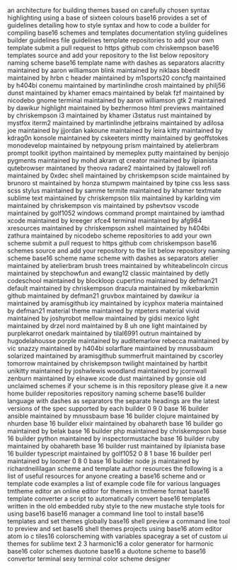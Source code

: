 an architecture for building themes based on carefully chosen syntax highlighting using a base of sixteen colours base16 provides a set of guidelines detailing how to style syntax and how to code a builder for compiling base16 schemes and templates documentation styling guidelines builder guidelines file guidelines template repositories to add your own template submit a pull request to https github com chriskempson base16 templates source and add your repository to the list below repository naming scheme base16 template name with dashes as separators alacritty maintained by aaron williamson blink maintained by niklaas bbedit maintained by hrbn c header maintained by m1sports20 concfg maintained by h404bi conemu maintained by martinlindhe crosh maintained by philj56 dunst maintained by khamer emacs maintained by belak fzf maintained by nicodebo gnome terminal maintained by aaron williamson gtk 2 maintained by dawikur highlight maintained by bezhermoso html previews maintained by chriskempson i3 maintained by khamer i3status rust maintained by mystfox iterm2 maintained by martinlindhe jetbrains maintained by adilosa joe maintained by jjjordan kakoune maintained by leira kitty maintained by kdrag0n konsole maintained by cskeeters mintty maintained by geoffstokes monodevelop maintained by netpyoung prism maintained by atelierbram prompt toolkit ipython maintained by memeplex putty maintained by benjojo pygments maintained by mohd akram qt creator maintained by ilpianista qutebrowser maintaned by theova radare2 maintained by jtalowell rofi maintained by 0xdec shell maintained by chriskempson scide maintained by brunoro st maintained by honza stumpwm maintained by tpine css less sass scss stylus maintained by samme termite maintained by khamer textmate sublime text maintained by chriskempson tilix maintained by karlding vim maintained by chriskempson vis maintained by pshevtsov vscode maintained by golf1052 windows command prompt maintained by iamthad xcode maintained by kreeger xfce4 terminal maintained by afg984 xresources maintained by chriskempson xshell maintained by h404bi zathura maintained by nicodebo scheme repositories to add your own scheme submit a pull request to https github com chriskempson base16 schemes source and add your repository to the list below repository naming scheme base16 scheme name scheme with dashes as separators atelier maintained by atelierbram brush trees maintained by whiteabelincoln circus maintained by stepchowfun and ewang12 classic maintained by detly codeschool maintained by blockloop cupertino maintained by defman21 default maintained by chriskempson dracula maintained by mikebarkmin github maintained by defman21 gruvbox maintained by dawikur ia maintained by aramisgithub icy maintained by icyphox materia maintained by defman21 material theme maintained by ntpeters material vivid maintained by joshyrobot mellow maintained by gidsi mexico light maintained by drzel nord maintained by 8 uh one light maintained by purplekarrot onedark maintained by tilal6991 outrun maintained by hugodelahousse porple maintained by auditemarlow rebecca maintained by vic snazzy maintained by h404bi solarflare maintained by mnussbaum solarized maintained by aramisgithub summerfruit maintained by cscorley tomorrow maintained by chriskempson twilight maintained by hartbit unikitty maintained by joshwlewis woodland maintained by jcornwall zenburn maintained by elnawe xcode dust maintained by gonsie old unclaimed schemes if your scheme is in this repository please give it a new home builder repositories repository naming scheme base16 builder language with dashes as separators the separate headings are the latest versions of the spec supported by each builder 0 9 0 base 16 builder ansible maintained by mnussbaum base 16 builder clojure maintained by nhurden base 16 builder elixir maintained by obahareth base 16 builder go maintained by belak base 16 builder php maintained by chriskempson base 16 builder python maintained by inspectormustache base 16 builder ruby maintained by obahareth base 16 builder rust maintained by ilpianista base 16 builder typescript maintained by golf1052 0 8 1 base 16 builder perl maintained by loomer 0 8 0 base 16 builder node js maintained by richardneililagan scheme and template author resources the following is a list of useful resources for anyone creating a base16 scheme and or template code examples a list of example code file for various languages tmtheme editor an online editor for themes in tmtheme format base16 template converter a script to automatically convert base16 templates written in the old embedded ruby style to the new mustache style tools for using base16 base16 manager a command line tool to install base16 templates and set themes globally base16 shell preview a command line tool to preview and set base16 shell themes projects using base16 atom editor atom io c tiles16 colorscheming with variables spacegray a set of custom ui themes for sublime text 2 3 harmonic16 a color generator for harmonic base16 color schemes duotone base16 a duotone scheme to base16 convertor terminal sexy terminal color scheme designer